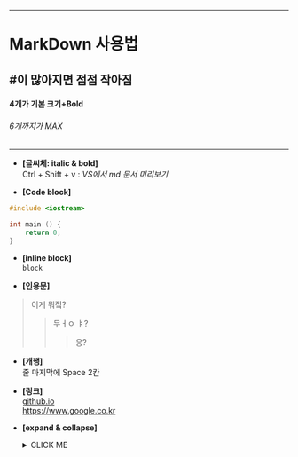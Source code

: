 ___
# MarkDown 사용법
## #이 많아지면 점점 작아짐
#### 4개가 기본 크기+Bold
###### 6개까지가 MAX
___

+ **[글씨체: italic & bold]**  
Ctrl + Shift + v : *VS에서 md 문서 미리보기*  
  
* __[Code block]__
```C++
#include <iostream>

int main () {
    return 0;
}
```

- **[inline block]**  
`block`

* **[인용문]**
>이게 뭐짘?
>>무ㅓㅇ ㅑ?
>>> 응? 

* **[개행]**  
줄 마지막에 Space 2칸  

* **[링크]**  
[github.io](https://humlim.github.io "blog")  
<https://www.google.co.kr>

* **[expand & collapse]**
    <details><summary>CLICK ME</summary>

    ```python
    print("hello world!")
    ```
    </details>

